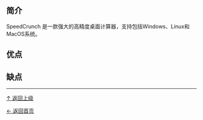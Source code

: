 ﻿
## 简介


SpeedCrunch 是一款强大的高精度桌面计算器，支持包括Windows、Linux和MacOS系统。


## 优点

## 缺点


----
[↑ 返回上级](https://github.com/asin929/linux-software/blob/master/Science-Education/Science-Education.md)

[← 返回首页](https://github.com/asin929/linux-software)
